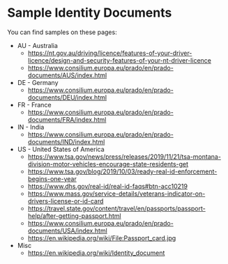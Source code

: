 # Sample Identity Documents

You can find samples on these pages:

- AU - Australia
  - https://nt.gov.au/driving/licence/features-of-your-driver-licence/design-and-security-features-of-your-nt-driver-licence
  - https://www.consilium.europa.eu/prado/en/prado-documents/AUS/index.html
- DE - Germany
  - https://www.consilium.europa.eu/prado/en/prado-documents/DEU/index.html
- FR - France
  - https://www.consilium.europa.eu/prado/en/prado-documents/FRA/index.html
- IN - India
  - https://www.consilium.europa.eu/prado/en/prado-documents/IND/index.html
- US - United States of America
  - https://www.tsa.gov/news/press/releases/2019/11/21/tsa-montana-division-motor-vehicles-encourage-state-residents-get
  - https://www.tsa.gov/blog/2019/10/03/ready-real-id-enforcement-begins-one-year
  - https://www.dhs.gov/real-id/real-id-faqs#btn-acc10219
  - https://www.mass.gov/service-details/veterans-indicator-on-drivers-license-or-id-card
  - https://travel.state.gov/content/travel/en/passports/passport-help/after-getting-passport.html
  - https://www.consilium.europa.eu/prado/en/prado-documents/USA/index.html
  - https://en.wikipedia.org/wiki/File:Passport_card.jpg
- Misc
  - https://en.wikipedia.org/wiki/Identity_document
